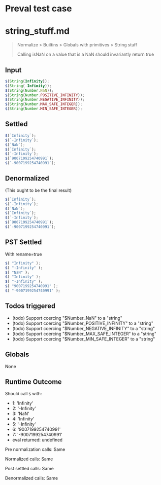 # Preval test case

# string_stuff.md

> Normalize > Builtins > Globals with primitives > String stuff
>
> Calling isNaN on a value that is a NaN should invariantly return true

## Input

`````js filename=intro
$(String(Infinity));
$(String(-Infinity));
$(String(Number.NaN));
$(String(Number.POSITIVE_INFINITY));
$(String(Number.NEGATIVE_INFINITY));
$(String(Number.MAX_SAFE_INTEGER));
$(String(Number.MIN_SAFE_INTEGER));
`````


## Settled


`````js filename=intro
$(`Infinity`);
$(`-Infinity`);
$(`NaN`);
$(`Infinity`);
$(`-Infinity`);
$(`9007199254740991`);
$(`-9007199254740991`);
`````


## Denormalized
(This ought to be the final result)

`````js filename=intro
$(`Infinity`);
$(`-Infinity`);
$(`NaN`);
$(`Infinity`);
$(`-Infinity`);
$(`9007199254740991`);
$(`-9007199254740991`);
`````


## PST Settled
With rename=true

`````js filename=intro
$( "Infinity" );
$( "-Infinity" );
$( "NaN" );
$( "Infinity" );
$( "-Infinity" );
$( "9007199254740991" );
$( "-9007199254740991" );
`````


## Todos triggered


- (todo) Support coercing "$Number_NaN" to a "string"
- (todo) Support coercing "$Number_POSITIVE_INFINITY" to a "string"
- (todo) Support coercing "$Number_NEGATIVE_INFINITY" to a "string"
- (todo) Support coercing "$Number_MAX_SAFE_INTEGER" to a "string"
- (todo) Support coercing "$Number_MIN_SAFE_INTEGER" to a "string"


## Globals


None


## Runtime Outcome


Should call `$` with:
 - 1: 'Infinity'
 - 2: '-Infinity'
 - 3: 'NaN'
 - 4: 'Infinity'
 - 5: '-Infinity'
 - 6: '9007199254740991'
 - 7: '-9007199254740991'
 - eval returned: undefined

Pre normalization calls: Same

Normalized calls: Same

Post settled calls: Same

Denormalized calls: Same
